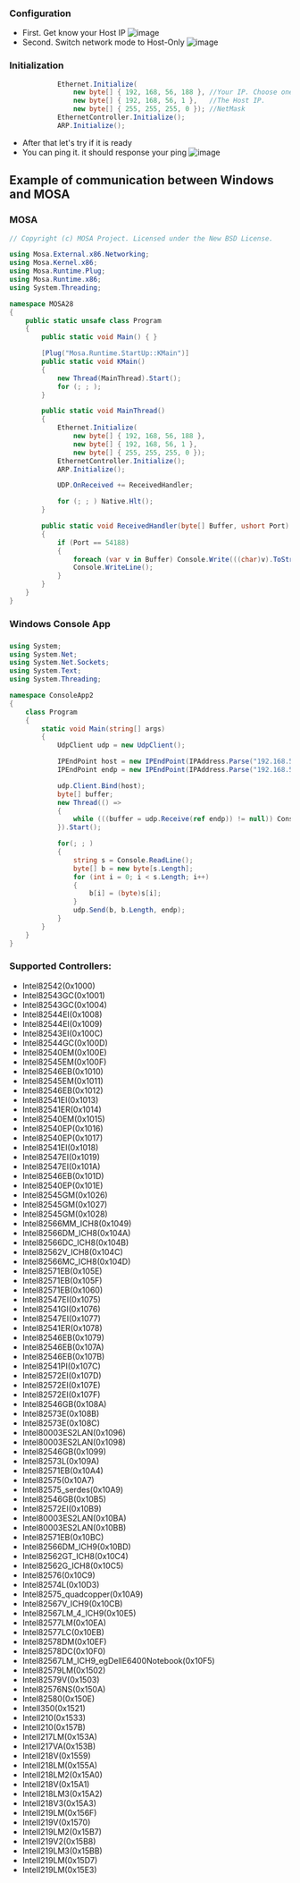 ### Configuration
- First. Get know your Host IP
![image](https://github.com/nifanfa/MOSA-Core/blob/master/Wiki/Images/GIF%202021-8-23%20%E4%B8%8B%E5%8D%88%2005-49-37.gif?raw=true)
- Second. Switch network mode to Host-Only
![image](https://github.com/nifanfa/MOSA-Core/blob/master/Wiki/Images/GIF%202021-8-23%20%E4%B8%8B%E5%8D%88%2005-50-50.gif?raw=true)

### Initialization
```cs
            Ethernet.Initialize(
                new byte[] { 192, 168, 56, 188 }, //Your IP. Choose one whatever you like !
                new byte[] { 192, 168, 56, 1 },   //The Host IP.
                new byte[] { 255, 255, 255, 0 }); //NetMask
            EthernetController.Initialize();
            ARP.Initialize();
```

- After that let's try if it is ready
- You can ping it. it should response your ping
![image](https://github.com/nifanfa/MOSA-Core/blob/master/Wiki/Images/QQ%E6%88%AA%E5%9B%BE20210823181456.png?raw=true)

## Example of communication between Windows and MOSA
### MOSA
```cs
// Copyright (c) MOSA Project. Licensed under the New BSD License.

using Mosa.External.x86.Networking;
using Mosa.Kernel.x86;
using Mosa.Runtime.Plug;
using Mosa.Runtime.x86;
using System.Threading;

namespace MOSA28
{
    public static unsafe class Program
    {
        public static void Main() { }

        [Plug("Mosa.Runtime.StartUp::KMain")]
        public static void KMain() 
        {
            new Thread(MainThread).Start();
            for (; ; );
        }

        public static void MainThread()
        {
            Ethernet.Initialize(
                new byte[] { 192, 168, 56, 188 },
                new byte[] { 192, 168, 56, 1 },
                new byte[] { 255, 255, 255, 0 });
            EthernetController.Initialize();
            ARP.Initialize();

            UDP.OnReceived += ReceivedHandler;

            for (; ; ) Native.Hlt();
        }

        public static void ReceivedHandler(byte[] Buffer, ushort Port)
        {
            if (Port == 54188)
            {
                foreach (var v in Buffer) Console.Write(((char)v).ToString());
                Console.WriteLine();
            }
        }
    }
}
```
### Windows Console App
###
```cs
using System;
using System.Net;
using System.Net.Sockets;
using System.Text;
using System.Threading;

namespace ConsoleApp2
{
    class Program
    {
        static void Main(string[] args)
        {
            UdpClient udp = new UdpClient();

            IPEndPoint host = new IPEndPoint(IPAddress.Parse("192.168.56.1"), 54188);
            IPEndPoint endp = new IPEndPoint(IPAddress.Parse("192.168.56.188"), 54188);

            udp.Client.Bind(host);
            byte[] buffer;
            new Thread(() =>
            {
                while (((buffer = udp.Receive(ref endp)) != null)) Console.WriteLine(Encoding.ASCII.GetString(buffer));
            }).Start();

            for(; ; ) 
            {
                string s = Console.ReadLine();
                byte[] b = new byte[s.Length];
                for (int i = 0; i < s.Length; i++)
                {
                    b[i] = (byte)s[i];
                }
                udp.Send(b, b.Length, endp);
            }
        }
    }
}

```
### Supported Controllers:
- Intel82542(0x1000)
- Intel82543GC(0x1001)
- Intel82543GC(0x1004)
- Intel82544EI(0x1008)
- Intel82544EI(0x1009)
- Intel82543EI(0x100C)
- Intel82544GC(0x100D)
- Intel82540EM(0x100E)
- Intel82545EM(0x100F)
- Intel82546EB(0x1010)
- Intel82545EM(0x1011)
- Intel82546EB(0x1012)
- Intel82541EI(0x1013)
- Intel82541ER(0x1014)
- Intel82540EM(0x1015)
- Intel82540EP(0x1016)
- Intel82540EP(0x1017)
- Intel82541EI(0x1018)
- Intel82547EI(0x1019)
- Intel82547EI(0x101A)
- Intel82546EB(0x101D)
- Intel82540EP(0x101E)
- Intel82545GM(0x1026)
- Intel82545GM(0x1027)
- Intel82545GM(0x1028)
- Intel82566MM_ICH8(0x1049)
- Intel82566DM_ICH8(0x104A)
- Intel82566DC_ICH8(0x104B)
- Intel82562V_ICH8(0x104C)
- Intel82566MC_ICH8(0x104D)
- Intel82571EB(0x105E)
- Intel82571EB(0x105F)
- Intel82571EB(0x1060)
- Intel82547EI(0x1075)
- Intel82541GI(0x1076)
- Intel82547EI(0x1077)
- Intel82541ER(0x1078)
- Intel82546EB(0x1079)
- Intel82546EB(0x107A)
- Intel82546EB(0x107B)
- Intel82541PI(0x107C)
- Intel82572EI(0x107D)
- Intel82572EI(0x107E)
- Intel82572EI(0x107F)
- Intel82546GB(0x108A)
- Intel82573E(0x108B)
- Intel82573E(0x108C)
- Intel80003ES2LAN(0x1096)
- Intel80003ES2LAN(0x1098)
- Intel82546GB(0x1099)
- Intel82573L(0x109A)
- Intel82571EB(0x10A4)
- Intel82575(0x10A7)
- Intel82575_serdes(0x10A9)
- Intel82546GB(0x10B5)
- Intel82572EI(0x10B9)
- Intel80003ES2LAN(0x10BA)
- Intel80003ES2LAN(0x10BB)
- Intel82571EB(0x10BC)
- Intel82566DM_ICH9(0x10BD)
- Intel82562GT_ICH8(0x10C4)
- Intel82562G_ICH8(0x10C5)
- Intel82576(0x10C9)
- Intel82574L(0x10D3)
- Intel82575_quadcopper(0x10A9)
- Intel82567V_ICH9(0x10CB)
- Intel82567LM_4_ICH9(0x10E5)
- Intel82577LM(0x10EA)
- Intel82577LC(0x10EB)
- Intel82578DM(0x10EF)
- Intel82578DC(0x10F0)
- Intel82567LM_ICH9_egDellE6400Notebook(0x10F5)
- Intel82579LM(0x1502)
- Intel82579V(0x1503)
- Intel82576NS(0x150A)
- Intel82580(0x150E)
- IntelI350(0x1521)
- IntelI210(0x1533)
- IntelI210(0x157B)
- IntelI217LM(0x153A)
- IntelI217VA(0x153B)
- IntelI218V(0x1559)
- IntelI218LM(0x155A)
- IntelI218LM2(0x15A0)
- IntelI218V(0x15A1)
- IntelI218LM3(0x15A2)
- IntelI218V3(0x15A3)
- IntelI219LM(0x156F)
- IntelI219V(0x1570)
- IntelI219LM2(0x15B7)
- IntelI219V2(0x15B8)
- IntelI219LM3(0x15BB)
- IntelI219LM(0x15D7)
- IntelI219LM(0x15E3)